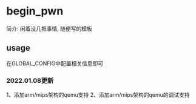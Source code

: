 # begin_pwn
简介: 闲着没几把事情, 随便写的模板
## usage
在GLOBAL_CONFIG中配置相关信息即可

### 2022.01.08更新
1、添加arm/mips架构的qemu支持
2、添加arm/mips架构的qemu的调试支持
